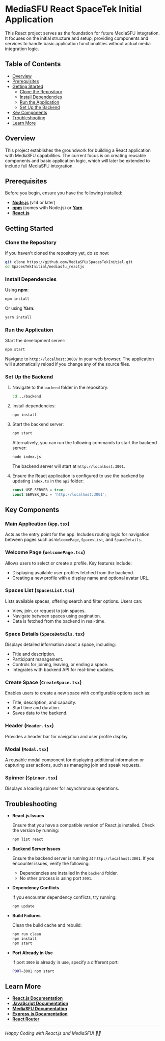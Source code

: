 # MediaSFU React SpaceTek Initial Application

This React project serves as the foundation for future MediaSFU integration. It focuses on the initial structure and setup, providing components and services to handle basic application functionalities without actual media integration logic.

## Table of Contents

- [Overview](#overview)
- [Prerequisites](#prerequisites)
- [Getting Started](#getting-started)
  - [Clone the Repository](#clone-the-repository)
  - [Install Dependencies](#install-dependencies)
  - [Run the Application](#run-the-application)
  - [Set Up the Backend](#set-up-the-backend)
- [Key Components](#key-components)
- [Troubleshooting](#troubleshooting)
- [Learn More](#learn-more)

## Overview

This project establishes the groundwork for building a React application with MediaSFU capabilities. The current focus is on creating reusable components and basic application logic, which will later be extended to include full MediaSFU integration.

## Prerequisites

Before you begin, ensure you have the following installed:

- **[Node.js](https://nodejs.org/)** (v14 or later)
- **[npm](https://www.npmjs.com/)** (comes with Node.js) or **[Yarn](https://yarnpkg.com/)**
- **[React.js](https://reactjs.org/)**

## Getting Started

### Clone the Repository

If you haven't cloned the repository yet, do so now:

```bash
git clone https://github.com/MediaSFU/SpacesTekInitial.git
cd SpacesTekInitial/mediasfu_reactjs
```

### Install Dependencies

Using **npm**:

```bash
npm install
```

Or using **Yarn**:

```bash
yarn install
```

### Run the Application

Start the development server:

```bash
npm start
```

Navigate to `http://localhost:3000/` in your web browser. The application will automatically reload if you change any of the source files.

### Set Up the Backend

1. Navigate to the `backend` folder in the repository:

   ```bash
   cd ../backend
   ```

2. Install dependencies:

   ```bash
   npm install
   ```

3. Start the backend server:

    ```bash
    npm start
    ```

    Alternatively, you can run the following commands to start the backend server:

   ```bash
   node index.js
   ```

   The backend server will start at `http://localhost:3001`.

4. Ensure the React application is configured to use the backend by updating `index.ts` in the `api` folder:

   ```javascript
   const USE_SERVER = true;
   const SERVER_URL = 'http://localhost:3001';
   ```

## Key Components

### Main Application (`App.tsx`)

Acts as the entry point for the app. Includes routing logic for navigation between pages such as `WelcomePage`, `SpacesList`, and `SpaceDetails`.

### Welcome Page (`WelcomePage.tsx`)

Allows users to select or create a profile. Key features include:

- Displaying available user profiles fetched from the backend.
- Creating a new profile with a display name and optional avatar URL.

### Spaces List (`SpacesList.tsx`)

Lists available spaces, offering search and filter options. Users can:

- View, join, or request to join spaces.
- Navigate between spaces using pagination.
- Data is fetched from the backend in real-time.

### Space Details (`SpaceDetails.tsx`)

Displays detailed information about a space, including:

- Title and description.
- Participant management.
- Controls for joining, leaving, or ending a space.
- Integrates with backend API for real-time updates.

### Create Space (`CreateSpace.tsx`)

Enables users to create a new space with configurable options such as:

- Title, description, and capacity.
- Start time and duration.
- Saves data to the backend.

### Header (`Header.tsx`)

Provides a header bar for navigation and user profile display.

### Modal (`Modal.tsx`)

A reusable modal component for displaying additional information or capturing user actions, such as managing join and speak requests.

### Spinner (`Spinner.tsx`)

Displays a loading spinner for asynchronous operations.

## Troubleshooting

- **React.js Issues**

  Ensure that you have a compatible version of React.js installed. Check the version by running:

  ```bash
  npm list react
  ```

- **Backend Server Issues**

  Ensure the backend server is running at `http://localhost:3001`. If you encounter issues, verify the following:

  - Dependencies are installed in the `backend` folder.
  - No other process is using port `3001`.

- **Dependency Conflicts**

  If you encounter dependency conflicts, try running:

  ```bash
  npm update
  ```

- **Build Failures**

  Clean the build cache and rebuild:

  ```bash
  npm run clean
  npm install
  npm start
  ```

- **Port Already in Use**

  If port `3000` is already in use, specify a different port:

  ```bash
  PORT=3001 npm start
  ```

## Learn More

- **[React.js Documentation](https://reactjs.org/docs/getting-started.html)**
- **[JavaScript Documentation](https://developer.mozilla.org/en-US/docs/Web/JavaScript)**
- **[MediaSFU Documentation](https://www.mediasfu.com/documentation/)**
- **[Express.js Documentation](https://expressjs.com/)**
- **[React Router](https://reactrouter.com/)**

---

*Happy Coding with React.js and MediaSFU! 🚀🌐*

